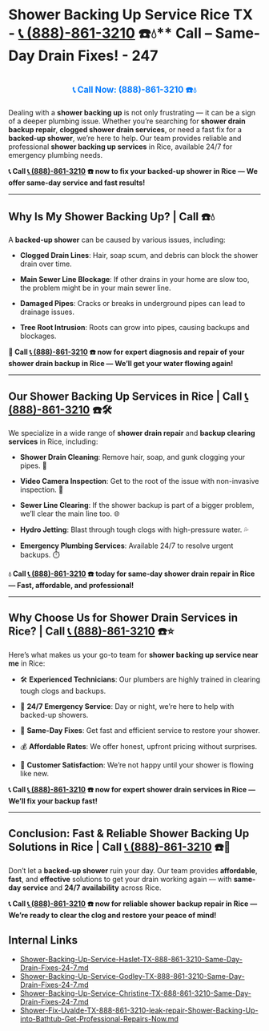 # Shower Backing Up Service Rice TX - [📞 (888)-861-3210](https://plumbing-texas-3210.netlify.app) ☎️💧** Call – Same-Day Drain Fixes! - 247
# 

<p align="center" style="font-size: 1.2em; font-weight: bold; margin: 20px 0;">
  <a href="https://plumbing-texas-3210.netlify.app" target="_blank" style="color: #007BFF; text-decoration: none;">📞 Call Now: (888)-861-3210 ☎️💧</a>
</p>

Dealing with a **shower backing up** is not only frustrating — it can be a sign of a deeper plumbing issue. Whether you’re searching for **shower drain backup repair**, **clogged shower drain services**, or need a fast fix for a **backed-up shower**, we’re here to help. Our team provides reliable and professional **shower backing up services** in Rice, available 24/7 for emergency plumbing needs.

**📞 Call [📞 (888)-861-3210](https://plumbing-texas-3210.netlify.app) ☎️ now to fix your backed-up shower in Rice — We offer same-day service and fast results!**

---

## **Why Is My Shower Backing Up? | Call  ☎️💧**

A **backed-up shower** can be caused by various issues, including:

- **Clogged Drain Lines**: Hair, soap scum, and debris can block the shower drain over time.  

- **Main Sewer Line Blockage**: If other drains in your home are slow too, the problem might be in your main sewer line.  

- **Damaged Pipes**: Cracks or breaks in underground pipes can lead to drainage issues.  

- **Tree Root Intrusion**: Roots can grow into pipes, causing backups and blockages.

**🚿 Call [📞 (888)-861-3210](https://plumbing-texas-3210.netlify.app) ☎️ now for expert diagnosis and repair of your shower drain backup in Rice — We’ll get your water flowing again!**

---

## **Our Shower Backing Up Services in Rice | Call [📞 (888)-861-3210](https://plumbing-texas-3210.netlify.app) ☎️🛠️**

We specialize in a wide range of **shower drain repair** and **backup clearing services** in Rice, including:

- **Shower Drain Cleaning**: Remove hair, soap, and gunk clogging your pipes. 🧼  

- **Video Camera Inspection**: Get to the root of the issue with non-invasive inspection. 🎥  

- **Sewer Line Clearing**: If the shower backup is part of a bigger problem, we’ll clear the main line too. 🌐  

- **Hydro Jetting**: Blast through tough clogs with high-pressure water. 💦  

- **Emergency Plumbing Services**: Available 24/7 to resolve urgent backups. ⏱️

**💧 Call [📞 (888)-861-3210](https://plumbing-texas-3210.netlify.app) ☎️ today for same-day shower drain repair in Rice — Fast, affordable, and professional!**

---

## **Why Choose Us for Shower Drain Services in Rice? | Call [📞 (888)-861-3210](https://plumbing-texas-3210.netlify.app) ☎️⭐**

Here’s what makes us your go-to team for **shower backing up service near me** in Rice:

- 🛠️ **Experienced Technicians**: Our plumbers are highly trained in clearing tough clogs and backups.  

- 🚨 **24/7 Emergency Service**: Day or night, we’re here to help with backed-up showers.  

- 🚿 **Same-Day Fixes**: Get fast and efficient service to restore your shower.  

- 💰 **Affordable Rates**: We offer honest, upfront pricing without surprises.  

- 🌟 **Customer Satisfaction**: We’re not happy until your shower is flowing like new.

**📞 Call [📞 (888)-861-3210](https://plumbing-texas-3210.netlify.app) ☎️ now for expert shower drain services in Rice — We’ll fix your backup fast!**

---

## **Conclusion: Fast & Reliable Shower Backing Up Solutions in Rice | Call [📞 (888)-861-3210](https://plumbing-texas-3210.netlify.app) ☎️🚿**

Don’t let a **backed-up shower** ruin your day. Our team provides **affordable**, **fast**, and **effective** solutions to get your drain working again — with **same-day service** and **24/7 availability** across Rice.

**📞 Call [📞 (888)-861-3210](https://plumbing-texas-3210.netlify.app) ☎️ now for reliable shower backup repair in Rice — We’re ready to clear the clog and restore your peace of mind!**


## Internal Links
- [Shower-Backing-Up-Service-Haslet-TX-888-861-3210-Same-Day-Drain-Fixes-24-7.md](https://github.com/allyoucaneatsushiin/plumbing-texas/blob/main/Shower-Backing-Up-Service-Haslet-TX-888-861-3210-Same-Day-Drain-Fixes-24-7.md)
- [Shower-Backing-Up-Service-Godley-TX-888-861-3210-Same-Day-Drain-Fixes-24-7.md](https://github.com/allyoucaneatsushiin/plumbing-texas/blob/main/Shower-Backing-Up-Service-Godley-TX-888-861-3210-Same-Day-Drain-Fixes-24-7.md)
- [Shower-Backing-Up-Service-Christine-TX-888-861-3210-Same-Day-Drain-Fixes-24-7.md](https://github.com/allyoucaneatsushiin/plumbing-texas/blob/main/Shower-Backing-Up-Service-Christine-TX-888-861-3210-Same-Day-Drain-Fixes-24-7.md)
- [Shower-Fix-Uvalde-TX-888-861-3210-leak-repair-Shower-Backing-Up-into-Bathtub-Get-Professional-Repairs-Now.md](https://github.com/allyoucaneatsushiin/plumbing-texas/blob/main/Shower-Fix-Uvalde-TX-888-861-3210-leak-repair-Shower-Backing-Up-into-Bathtub-Get-Professional-Repairs-Now.md)
